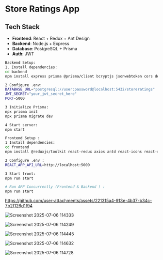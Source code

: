 # Store Ratings App

## Tech Stack
- **Frontend**: React + Redux + Ant Design
- **Backend**: Node.js + Express
- **Database**: PostgreSQL + Prisma
- **Auth**: JWT

```bash
Backend Setup:
1. Install dependencies:
cd backend
npm install express prisma @prisma/client bcryptjs jsonwebtoken cors dotenv

2 Configure .env:
DATABASE_URL="postgresql://user:password@localhost:5432/storeratings"
JWT_SECRET="your_jwt_secret_here"
PORT=5000

3 Initialize Prisma:
npx prisma init
npx prisma migrate dev

4 Start server:
npm start

Frontend Setup :
1 Install dependencies:
cd frontend
npm install @reduxjs/toolkit react-redux axios antd react-icons react-router-dom

2 Configure .env :
REACT_APP_API_URL=http://localhost:5000

3 Start front:
npm run start

# Run APP Concurrently (Frontend & Backend ) :
npm run start

```

https://github.com/user-attachments/assets/221315a4-913e-4b37-b34c-7b2f126d1f94

![Screenshot 2025-07-06 114333](https://github.com/user-attachments/assets/bb76c616-0c26-44e9-ac2a-c57d13c77958)

![Screenshot 2025-07-06 114249](https://github.com/user-attachments/assets/0d72dee2-a57d-447d-b942-71043a56bf9a)

![Screenshot 2025-07-06 114445](https://github.com/user-attachments/assets/2b82a268-9a2b-4c55-83da-eae002c13d20)

![Screenshot 2025-07-06 114632](https://github.com/user-attachments/assets/6fbb2e70-c1fd-4e80-b883-3d6eac598dbb)

![Screenshot 2025-07-06 114728](https://github.com/user-attachments/assets/f095bf83-0fed-4652-98fd-c7ea6ab5d138)

